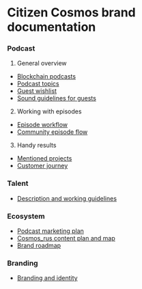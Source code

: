 # Citizen Cosmos brand documentation

### Podcast

1. General overview
- [Blockchain podcasts](https://github.com/citizen-cosmos/Citizen-Cosmos/blob/master/project/a%20list%20of%20podcasts%20for%20a%20potential%20cross%20interview.md)
- [Podcast topics](https://github.com/citizen-cosmos/Citizen-Cosmos/blob/master/project/relevant%20podcast%20topics.md)
- [Guest wishlist](https://github.com/citizen-cosmos/Citizen-Cosmos/blob/master/community/guest-wish-list.md)
- [Sound guidelines for guests](https://github.com/citizen-cosmos/Citizen-Cosmos/blob/master/project/sound%20guidelines.md)

2. Working with episodes
- [Episode workflow](https://github.com/citizen-cosmos/Citizen-Cosmos/blob/master/project/episode%20workflow.md)
- [Community episode flow]()

3. Handy results
- [Mentioned projects](https://github.com/citizen-cosmos/Citizen-Cosmos/blob/master/community/A%20list%20of%20mentioned%20projects.md)
- [Customer journey]()

### Talent

- [Description and working guidelines](https://github.com/citizen-cosmos/Citizen-Cosmos/blob/master/project/working%20guidelines.md)

### Ecosystem

- [Podcast marketing plan]()
- [Cosmos_rus content plan and map](https://github.com/citizen-cosmos/Citizen-Cosmos/blob/master/project/cosmos_rus%20map%20and%20plan.md)
- [Brand roadmap](https://github.com/citizen-cosmos/Citizen-Cosmos/edit/master/roadmap/roadmap.md)

### Branding

- [Branding and identity](https://github.com/citizen-cosmos/Citizen-Cosmos/blob/master/project/branding%20and%20identity.md)
